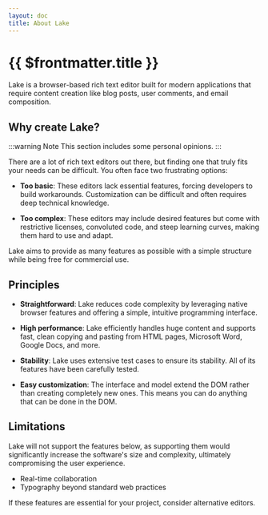 ```yaml
---
layout: doc
title: About Lake
---
```


# {{ $frontmatter.title }}

Lake is a browser-based rich text editor built for modern applications that require content creation like blog posts, user comments, and email composition.

## Why create Lake?

:::warning Note
This section includes some personal opinions.
:::

There are a lot of rich text editors out there, but finding one that truly fits your needs can be difficult. You often face two frustrating options:

* **Too basic**: These editors lack essential features, forcing developers to build workarounds. Customization can be difficult and often requires deep technical knowledge.

* **Too complex**: These editors may include desired features but come with restrictive licenses, convoluted code, and steep learning curves, making them hard to use and adapt.

Lake aims to provide as many features as possible with a simple structure while being free for commercial use.


## Principles

* **Straightforward**: Lake reduces code complexity by leveraging native browser features and offering a simple, intuitive programming interface.

* **High performance**: Lake efficiently handles huge content and supports fast, clean copying and pasting from HTML pages, Microsoft Word, Google Docs, and more.

* **Stability**: Lake uses extensive test cases to ensure its stability. All of its features have been carefully tested.

* **Easy customization**: The interface and model extend the DOM rather than creating completely new ones. This means you can do anything that can be done in the DOM.


## Limitations

Lake will not support the features below, as supporting them would significantly increase the software's size and complexity, ultimately compromising the user experience.

* Real-time collaboration
* Typography beyond standard web practices

If these features are essential for your project, consider alternative editors.
